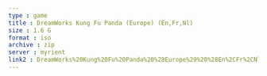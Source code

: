 ```yaml
---
type : game
title : DreamWorks Kung Fu Panda (Europe) (En,Fr,Nl)
size : 1.6 G
format : iso
archive : zip
server : myrient
link2 : DreamWorks%20Kung%20Fu%20Panda%20%28Europe%29%20%28En%2CFr%2CNl%29
---
```

